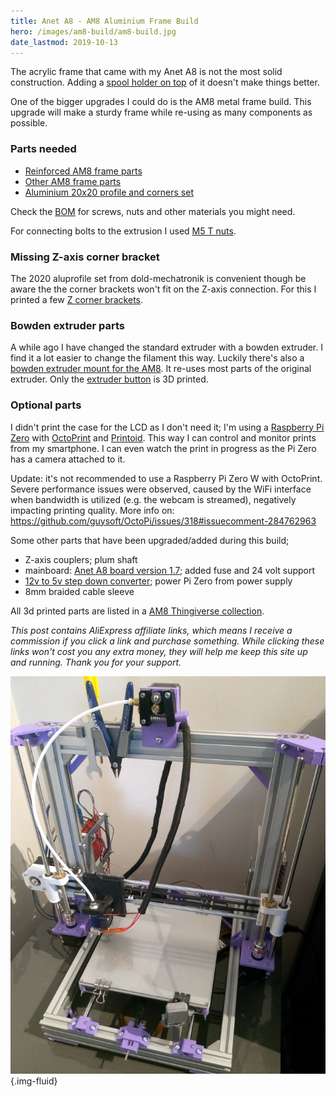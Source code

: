 ```yaml
---
title: Anet A8 - AM8 Aluminium Frame Build
hero: /images/am8-build/am8-build.jpg
date_lastmod: 2019-10-13
---
```


The acrylic frame that came with my Anet A8 is not the most solid construction.
Adding a [spool holder on top](/blog/2018/05/06/a-year-with-the-anet-a8-3d-printer/) of it doesn't make things better.

One of the bigger upgrades I could do is the AM8 metal frame build.
This upgrade will make a sturdy frame while re-using as many components as possible.
<!-- more -->

### Parts needed

- [Reinforced AM8 frame parts](https://www.thingiverse.com/thing:2657605)
- [Other AM8 frame parts](https://www.thingiverse.com/thing:2263216)
- [Aluminium 20x20 profile and corners set](https://www.dold-mechatronik.de/AM8-Aluprofile-und-12-Winkel-20x20)

Check the [BOM](https://cdn.thingiverse.com/assets/a3/bd/fb/22/18/BOM.pdf) for screws, nuts and other materials you might need.

For connecting bolts to the extrusion I used [M5 T nuts](http://s.click.aliexpress.com/e/bP1e6NnE).

### Missing Z-axis corner bracket

The 2020 aluprofile set from dold-mechatronik is convenient though be aware the the corner brackets won't fit on the Z-axis connection.
For this I printed a few [Z corner brackets](https://www.thingiverse.com/thing:3140856).

### Bowden extruder parts

A while ago I have changed the standard extruder with a bowden extruder. I find it a lot easier to change the filament this way.
Luckily there's also a [bowden extruder mount for the AM8](https://www.thingiverse.com/thing:2383009). It re-uses most parts of the original extruder.
Only the [extruder button](https://www.thingiverse.com/thing:2501601) is 3D printed.

### Optional parts

I didn't print the case for the LCD as I don't need it; I'm using a [Raspberry Pi Zero](https://www.raspberrypi.org/products/raspberry-pi-zero/) with [OctoPrint](https://octoprint.org/) and [Printoid](https://printoid.net/).
This way I can control and monitor prints from my smartphone. I can even watch the print in progress as the Pi Zero has a camera attached to it.

Update: it's not recommended to use a Raspberry Pi Zero W with OctoPrint. Severe performance issues were observed, caused by the WiFi interface when bandwidth is utilized (e.g. the webcam is streamed), negatively impacting printing quality. More info on: https://github.com/guysoft/OctoPi/issues/318#issuecomment-284762963

Some other parts that have been upgraded/added during this build;

- Z-axis couplers; plum shaft
- mainboard: [Anet A8 board version 1.7](http://s.click.aliexpress.com/e/Tk7sSCY); added fuse and 24 volt support
- [12v to 5v step down converter](http://s.click.aliexpress.com/e/rbeaPT6); power Pi Zero from power supply
- 8mm braided cable sleeve

All 3d printed parts are listed in a [AM8 Thingiverse collection](https://www.thingiverse.com/snoek09/collections/am8).

*This post contains AliExpress affiliate links, which means I receive a commission if you click a link and purchase something. While clicking these links won't cost you any extra money, they will help me keep this site up and running. Thank you for your support.*

![Anet A8 - AM8 build](/images/am8-build/am8-build.jpg){.img-fluid}

